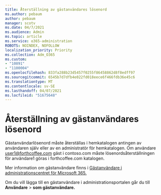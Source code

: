 ```yaml
---
title: Återställning av gästanvändares lösenord
ms.author: pebaum
author: pebaum
manager: scotv
ms.date: 04/7/2021
ms.audience: Admin
ms.topic: article
ms.service: o365-administration
ROBOTS: NOINDEX, NOFOLLOW
localization_priority: Priority
ms.collection: Adm_O365
ms.custom:
- "10891"
- "1100004"
ms.openlocfilehash: 833fa288b23d5457f0255f86458862d8f8edff97
ms.sourcegitcommit: 6545b7d7dfb4e022fd018eece6f466fdb36e45c6
ms.translationtype: MT
ms.contentlocale: sv-SE
ms.lasthandoff: 04/07/2021
ms.locfileid: "51675648"
---
```

# <a name="guest-user-password-reset"></a>Återställning av gästanvändares lösenord

Gästanvändarlösenord måste återställas i hemkatalogen antingen av användaren själv eller av en administratör för hemkatalogen. Om användare user1@forthcoffee.com gäst i contoso.com måste lösenordsåterställningen för användare1 göras i forthcoffee.com katalogen.

Mer information om gästanvändare finns i [Gästanvändare i administrationscentret för Microsoft 365.](https://docs.microsoft.com/microsoft-365/admin/add-users/about-guest-users)

Om du vill lägga till en gästanvändare i administrationsportalen går du till **Användare**  >  **som gästanvändare.**